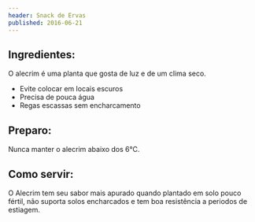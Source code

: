 ```yaml
---
header: Snack de Ervas 
published: 2016-06-21
---
```



## Ingredientes:

O alecrim é uma planta que gosta de luz e de um clima seco.

 - Evite colocar em locais escuros
 - Precisa de pouca água
 - Regas escassas sem encharcamento


## Preparo: 

Nunca manter o alecrim abaixo dos 6°C. 

## Como servir: 

O Alecrim tem seu sabor mais apurado quando plantado em solo pouco fértil, não suporta solos encharcados e tem boa resistência a periodos de estiagem.
